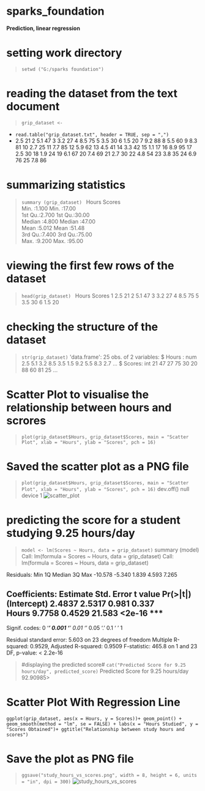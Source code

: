 # sparks_foundation #
**Prediction, linear regression**
# setting work directory #
> ```setwd ("G:/sparks foundation") ```
# reading the dataset from the text document #
> ```grip_dataset <- ```
+ ```read.table("grip_dataset.txt", header = TRUE, sep = ",")```
+    2.5     21
2    5.1     47
3    3.2     27
4    8.5     75
5    3.5     30
6    1.5     20
7    9.2     88
8    5.5     60
9    8.3     81
10   2.7     25
11   7.7     85
12   5.9     62
13   4.5     41
14   3.3     42
15   1.1     17
16   8.9     95
17   2.5     30
18   1.9     24
19   6.1     67
20   7.4     69
21   2.7     30
22   4.8     54
23   3.8     35
24   6.9     76
25   7.8     86
# summarizing statistics #
   > ```summary (grip_dataset) ```
       Hours           Scores     
 Min.   :1.100   Min.   :17.00  
 1st Qu.:2.700   1st Qu.:30.00  
 Median :4.800   Median :47.00  
 Mean   :5.012   Mean   :51.48  
 3rd Qu.:7.400   3rd Qu.:75.00  
 Max.   :9.200   Max.   :95.00  
# viewing the first few rows of the dataset #
> ```head(grip_dataset) ```
  Hours Scores
1   2.5     21
2   5.1     47
3   3.2     27
4   8.5     75
5   3.5     30
6   1.5     20
# checking the structure of the dataset #
> ``` str(grip_dataset) ```
'data.frame':   25 obs. of  2 variables:
 $ Hours : num  2.5 5.1 3.2 8.5 3.5 1.5 9.2 5.5 8.3 2.7 ...
 $ Scores: int  21 47 27 75 30 20 88 60 81 25 ...
# Scatter Plot to visualise the relationship between hours and scrores #
> ```plot(grip_dataset$Hours, grip_dataset$Scores, main = "Scatter Plot", xlab = "Hours", ylab = "Scores", pch = 16) ```
# Saved the scatter plot as a PNG file #
> ``` plot(grip_dataset$Hours, grip_dataset$Scores, main = "Scatter Plot", xlab = "Hours", ylab = "Scores", pch = 16) ```
>  dev.off()
null device 
          1
> ![scatter_plot](https://github.com/mosalah2510/sparks_found/assets/128469983/02ab8029-e847-425d-be3f-0cd0adaad03f)

 # predicting the score for a student studying 9.25 hours/day #
> ``` model <- lm(Scores ~ Hours, data = grip_dataset) ```
> summary (model)
> Call:
lm(formula = Scores ~ Hours, data = grip_dataset)
>Call:
lm(formula = Scores ~ Hours, data = grip_dataset)

Residuals:
    Min      1Q  Median      3Q     Max 
-10.578  -5.340   1.839   4.593   7.265 

Coefficients:
            Estimate Std. Error t value Pr(>|t|)    
(Intercept)   2.4837     2.5317   0.981    0.337    
Hours         9.7758     0.4529  21.583   <2e-16 ***
---
Signif. codes:  0 ‘***’ 0.001 ‘**’ 0.01 ‘*’ 0.05 ‘.’ 0.1 ‘ ’ 1

Residual standard error: 5.603 on 23 degrees of freedom
Multiple R-squared:  0.9529,    Adjusted R-squared:  0.9509 
F-statistic: 465.8 on 1 and 23 DF,  p-value: < 2.2e-16

> #displaying the predicted score#
> ``` cat("Predicted Score for 9.25 hours/day", predicted_score) ```
> Predicted Score for 9.25 hours/day 92.90985>
# Scatter Plot With Regression Line #
``` ggplot(grip_dataset, aes(x = Hours, y = Scores))+ geom_point() + geom_smooth(method = "lm", se = FALSE) + labs(x = "Hours Studied", y = "Scores Obtained")+ ggtitle("Relationship between study hours and scores") ```
# Save the plot as PNG file #
> ``` ggsave("study_hours_vs_scores.png", width = 8, height = 6, units = "in", dpi = 300) ```
 ![study_hours_vs_scores](https://github.com/mosalah2510/sparks_found/assets/128469983/cb9c4143-357c-4a8e-bcc6-0dc3a9d3d989)
